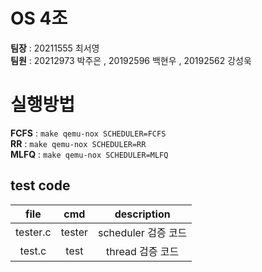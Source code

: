 # OS 4조
**팀장** : 20211555 최서영  
**팀원** : 20212973 박주은 , 20192596 백현우 , 20192562 강성욱


# 실행방법

**FCFS** : `make qemu-nox SCHEDULER=FCFS`  
**RR** : `make qemu-nox SCHEDULER=RR`  
**MLFQ** : `make qemu-nox SCHEDULER=MLFQ`  

## test code

|file|cmd|description|
|:---:|:-:|:---:|
|tester.c|tester|scheduler 검증 코드|
|test.c|test|thread 검증 코드|
